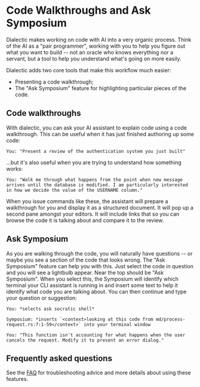 # Code Walkthroughs and Ask Symposium

Dialectic makes working on code with AI into a very organic process. Think of the AI as a "pair programmer", working with you to help you figure out what you want to build -- not an oracle who knows everything nor a servant, but a tool to help *you* understand what's going on more easily.

Dialectic adds two core tools that make this workflow much easier:

* Presenting a code walkthrough;
* The "Ask Symposium" feature for highlighting particular pieces of the code.

## Code walkthroughs

With dialectic, you can ask your AI assistant to explain code using a code walkthrough. This can be useful when it has just finished authoring up some code:

```
You: "Present a review of the authentication system you just built"
```

...but it's also useful when you are trying to understand how something works:

```
You: "Walk me through what happens from the point when new message arrives until the database is modified. I am particularly interested in how we decide the value of the USERNAME column."
```

When you issue commands like these, the assistant will prepare a walkthrough for you and display it as a structured document. It will pop up a second pane amongst your editors. It will include links that so you can browse the code it is talking about and compare it to the review.

## Ask Symposium

As you are walking through the code, you will naturally have questions -- or maybe you see a section of the code that looks wrong. The "Ask Symposium" feature can help you with this. Just select the code in question and you will see a lightbulb appear. Near the top should be "Ask Symposium". When you select this, the Symposium will identify which terminal your CLI assistant is running in and insert some text to help it identify what code you are talking about. You can then continue and type your question or suggestion:


```
You: *selects ask socratic shell*

Symposium: *inserts `<context>looking at this code from md/process-request.rs:7:1-59</context>` into your terminal window

You: "This function isn't accounting for what happens when the user cancels the request. Modify it to present an error dialog."
```

## Frequently asked questions

See the [FAQ](./faq.md) for troubleshooting advice and more details about using these features.

